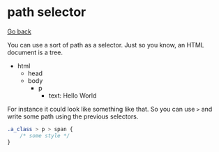 # path selector

[Go back](..)

You can use a sort of path as a selector. Just so you know,
an HTML document is a tree. 

* html
    * head
    * body
        * p
            * text: Hello World
    
For instance it could look like something like that. So
you can use ``>`` and write some path using the previous
selectors.

```css
.a_class > p > span {
    /* some style */
}
```